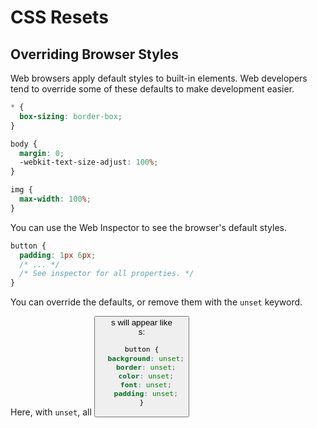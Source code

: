 # CSS Resets

## Overriding Browser Styles

Web browsers apply default styles to built-in elements. Web developers tend to override some of these defaults to make development easier.

```css
* {
  box-sizing: border-box;
}

body {
  margin: 0;
  -webkit‑text‑size‑adjust: 100%;
}

img {
  max-width: 100%;
}
```

You can use the Web Inspector to see the browser's default styles.

```css
button {
  padding: 1px 6px;
  /* ... */
  /* See inspector for all properties. */
}
```

You can override the defaults, or remove them with the `unset` keyword.

Here, with `unset`, all <button>s will appear like <div>s:

```css
button {
  background: unset;
  border: unset;
  color: unset;
  font: unset;
  padding: unset;
}
```
